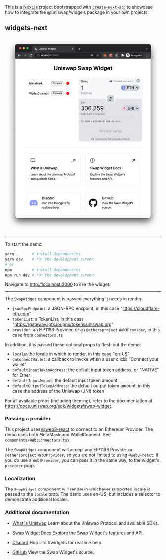 This is a [Next.js](https://nextjs.org/) project bootstrapped with [`create-next-app`](https://github.com/vercel/next.js/tree/canary/packages/create-next-app) to showcase how to integrate the @uniswap/widgets package in your own projects.

## widgets-next

![Uniswap Widgets](uniswap-widgets.png)

---

To start the demo:

```bash
yarn        # install dependencies
yarn dev    # run the development server
# or
npm         # install dependencies
npm run dev # run the development server
```

Navigate to [http://localhost:3000](http://localhost:3000) to see the widget.

---

The `SwapWidget` component is passed everything it needs to render:

- `jsonRpcEndpoint`: a JSON-RPC endpoint, in this case "https://cloudflare-eth.com"
- `tokenList`: a TokenList, in this case "https://gateway.ipfs.io/ipns/tokens.uniswap.org"
- `provider`: an EIP1193 Provider, or an `@ethersproject` `Web3Provider`, in this case from `connectors.ts`

In addition, it is passed these optional props to flesh out the demo:

- `locale`: the locale in which to render, in this case "en-US"
- `onConnectWallet`: a callback to invoke when a user clicks "Connect your wallet"
- `defaultInputTokenAddress`: the default input token address, or "NATIVE" for Ether
- `defaultInputAmount`: the default input token amount
- `defaultOutputTokenAddress`: the default output token amount, in this case the address of the Uniswap (UNI) token

For all available props (including theming), refer to the documentation at https://docs.uniswap.org/sdk/widgets/swap-widget.

### Passing a provider

This project uses [@web3-react](https://github.com/NoahZinsmeister/web3-react) to connect to an Ethereum Provider. The demo uses both MetaMask and WalletConnect. See `components/Web3Connectors.tsx`.

The `SwapWidget` component will accept any EIP1193 Provider or `@ethersproject` `Web3Provider`, so you are not limited to using `@web3-react`. If you _do_ use a `Web3Provider`, you can pass it in the same way, to the widget's `provider` prop.

### Localization

The `SwapWidget` component will render in whichever supported locale is passed to the `locale` prop. The demo uses en-US, but includes a selector to demonstrate additional locales.

### Additional documentation

- [What is Uniswap](https://docs.uniwap.org/)
  Learn about the Uniswap Protocol and available SDKs.

- [Swap Widget Docs](https://docs.uniswap.org/sdk/widgets/swap-widget)
  Explore the Swap Widget's features and API.

- [Discord](https://discord.gg/ybKVQUWb4s)
  Hop into #widgets for realtime help.

- [GitHub](https://github.com/Uniswap/interface/blob/main/src/lib/index.tsx)
  View the Swap Widget's source.
